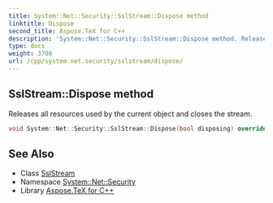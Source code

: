 ```yaml
---
title: System::Net::Security::SslStream::Dispose method
linktitle: Dispose
second_title: Aspose.TeX for C++
description: 'System::Net::Security::SslStream::Dispose method. Releases all resources used by the current object and closes the stream in C++.'
type: docs
weight: 3700
url: /cpp/system.net.security/sslstream/dispose/
---
```

## SslStream::Dispose method


Releases all resources used by the current object and closes the stream.

```cpp
void System::Net::Security::SslStream::Dispose(bool disposing) override
```

## See Also

* Class [SslStream](../)
* Namespace [System::Net::Security](../../)
* Library [Aspose.TeX for C++](../../../)
